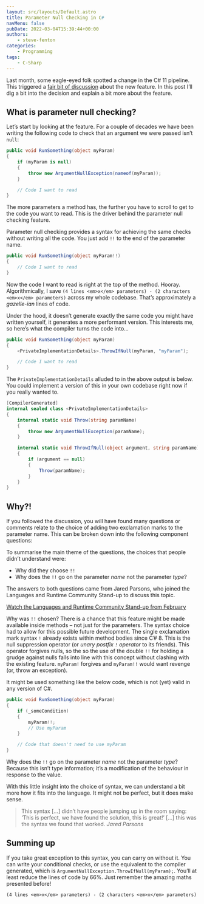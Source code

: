 ```yaml
---
layout: src/layouts/Default.astro
title: Parameter Null Checking in C#
navMenu: false
pubDate: 2022-03-04T15:39:44+00:00
authors:
    - steve-fenton
categories:
    - Programming
tags:
    - C-Sharp
---
```


Last month, some eagle-eyed folk spotted a change in the C# 11 pipeline. This triggered a [fair bit of discussion](https://github.com/dotnet/runtime/pull/64720) about the new feature. In this post I’ll dig a bit into the decision and explain a bit more about the feature.

## What is parameter null checking?

Let’s start by looking at the feature. For a couple of decades we have been writing the following code to check that an argument we were passed isn’t `null`:

```csharp
public void RunSomething(object myParam)
{
    if (myParam is null)
    {
        throw new ArgumentNullException(nameof(myParam));
    }

    // Code I want to read
}
```

The more parameters a method has, the further you have to scroll to get to the code you want to read. This is the driver behind the parameter null checking feature.

Parameter null checking provides a syntax for achieving the same checks without writing all the code. You just add `!!` to the end of the parameter name.

```csharp
public void RunSomething(object myParam!!)
{
    // Code I want to read
}
```

Now the code I want to read is right at the top of the method. Hooray. Algorithmically, I save `(4 lines <em>x</em> parameters) - (2 characters <em>x</em> parameters)` across my whole codebase. That’s approximately a *gazelle-ian* lines of code.

Under the hood, it doesn’t generate exactly the same code you might have written yourself, it generates a more performant version. This interests me, so here’s what the compiler turns the code into…

```csharp
public void RunSomething(object myParam)
{
    <PrivateImplementationDetails>.ThrowIfNull(myParam, "myParam");

    // Code I want to read
}
```

The `PrivateImplementationDetails` alluded to in the above output is below. You could implement a version of this in your own codebase right now if you really wanted to.

```csharp
[CompilerGenerated]
internal sealed class <PrivateImplementationDetails>
{
    internal static void Throw(string paramName)
    {
        throw new ArgumentNullException(paramName);
    }

    internal static void ThrowIfNull(object argument, string paramName)
    {
        if (argument == null)
        {
            Throw(paramName);
        }
    }
}
```

## Why?!

If you followed the discussion, you will have found many questions or comments relate to the choice of adding two exclamation marks to the parameter name. This can be broken down into the following component questions:

To summarise the main theme of the questions, the choices that people didn’t understand were:

- Why did they choose `!!`
- Why does the `!!` go on the parameter *name* not the parameter *type*?

The answers to both questions came from Jared Parsons, who joined the Languages and Runtime Community Stand-up to discuss this topic.

[Watch the Languages and Runtime Community Stand-up from February](https://www.youtube.com/watch?v=Fz4hViH5bGc)

Why was `!!` chosen? There is a chance that this feature might be made available inside methods – not just for the parameters. The syntax choice had to allow for this possible future development. The single exclamation mark syntax `!` already exists within method bodies since C’# 8. This is the null suppression operator (or *unary postfix `!` operator* to its friends). This operator forgives nulls, so the so the use of the double `!!` for holding a grudge against nulls falls into line with this concept without clashing with the existing feature. `myParam!` forgives and `myParam!!` would want revenge (or, throw an exception).

It might be used something like the below code, which is not (yet) valid in any version of C#.

```csharp
public void RunSomething(object myParam)
{
    if (_someCondition) 
    {
        myParam!!;
        // Use myParam
    }

    // Code that doesn't need to use myParam
}
```

Why does the `!!` go on the parameter *name* not the parameter *type*? Because this isn’t type information; it’s a modification of the behaviour in response to the value.

With this little insight into the choice of syntax, we can understand a bit more how it fits into the language. It might not be perfect, but it does make sense.

> This syntax \[…\] didn’t have people jumping up in the room saying: ‘This is perfect, we have found the solution, this is great!’ \[…\] this was the syntax we found that worked. <cite>Jared Parsons</cite>

## Summing up

If you take great exception to this syntax, you can carry on without it. You can write your conditional checks, or use the equivalent to the compiler generated, which is `ArgumentNullException.ThrowIfNull(myParam);`. You’ll at least reduce the lines of code by 66%. Just remember the amazing maths presented before!

```
(4 lines <em>x</em> parameters) - (2 characters <em>x</em> parameters)
```